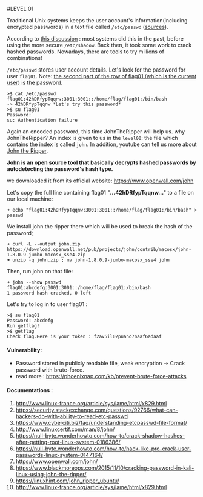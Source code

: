 
#LEVEL 01

Traditional Unix systems keeps the user account's information(including encrypted passwords) in a text file called `/etc/passwd` ([sources](http://www.linux-france.org/article/sys/lame/html/x829.html)).

According to [this discussion]([sources](https://security.stackexchange.com/questions/92766/what-can-hackers-do-with-ability-to-read-etc-passwd)) : most systems did this in the past, before using the more secure `/etc/shadow`.
Back then, it took some work to crack hashed passwords. Nowadays, there are tools to try millions of combinations!

`/etc/passwd` stores user account details. Let's look for the password for user `flag01`. 
Note: [the second part of the row of flag01 (which is the current user)](https://www.cyberciti.biz/faq/understanding-etcpasswd-file-format/) is the password.

```
>$ cat /etc/passwd
flag01:42hDRfypTqqnw:3001:3001::/home/flag/flag01:/bin/bash
-> 42hDRfypTqqnw *Let's try this password*  
>$ su flag01
Password:
su: Authentication failure
```

Again an encoded password, this time JohnTheRipper will help us.
why JohnTheRipper? An index is given to us in the `level00`: the file which contains the index is called
`john`. In addition, youtube can tell us more about [John the Ripper](http://www.linuxcertif.com/man/8/john/).

**John is an open source tool that basically decrypts hashed passwords by autodetecting the password's hash type.**

we downloaded it from its official website:
https://www.openwall.com/john


Let's copy the full line containing flag01 "**...42hDRfypTqqnw...**" to a file on our local machine:

`➜ echo "flag01:42hDRfypTqqnw:3001:3001::/home/flag/flag01:/bin/bash" > passwd`

We install john the ripper there which will be used to break the hash of the password;


```
➜ curl -L --output john.zip https://download.openwall.net/pub/projects/john/contrib/macosx/john-1.8.0.9-jumbo-macosx_sse4.zip
➜ unzip -q john.zip ; mv john-1.8.0.9-jumbo-macosx_sse4 john
```

Then, run john on that file:
```
➜ john --show passwd
flag01:abcdefg:3001:3001::/home/flag/flag01:/bin/bash
1 password hash cracked, 0 left
```
Let's try to log in to user flag01 :
````
>$ su flag01
Password: abcdefg
Run getflag!
>$ getflag
Check flag.Here is your token : f2av5il02puano7naaf6adaaf
````
#### Vulnerability:
* Password stored in publicly readable file, weak encryption -> Crack password with brute-force.
* read more : https://phoenixnap.com/kb/prevent-brute-force-attacks

#### Documentations :
1. http://www.linux-france.org/article/sys/lame/html/x829.html
1. https://security.stackexchange.com/questions/92766/what-can-hackers-do-with-ability-to-read-etc-passwd
1. https://www.cyberciti.biz/faq/understanding-etcpasswd-file-format/
1. http://www.linuxcertif.com/man/8/john/
1. https://null-byte.wonderhowto.com/how-to/crack-shadow-hashes-after-getting-root-linux-system-0186386/
1. https://null-byte.wonderhowto.com/how-to/hack-like-pro-crack-user-passwords-linux-system-0147164/
1. https://www.openwall.com/john/
1. https://www.blackmoreops.com/2015/11/10/cracking-password-in-kali-linux-using-john-the-ripper/
1. https://linuxhint.com/john_ripper_ubuntu/
1. http://www.linux-france.org/article/sys/lame/html/x829.html